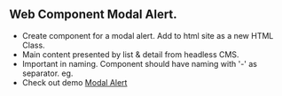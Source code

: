 ## Web Component Modal Alert.
- Create component for a modal alert. Add to html site as a new HTML Class.
- Main content presented by list & detail from headless CMS.
- Important in naming. Component should have naming with '-' as separator. eg. <my-component>
- Check out demo
  [Modal Alert](https://mjakopec.github.io/modal-alert)
